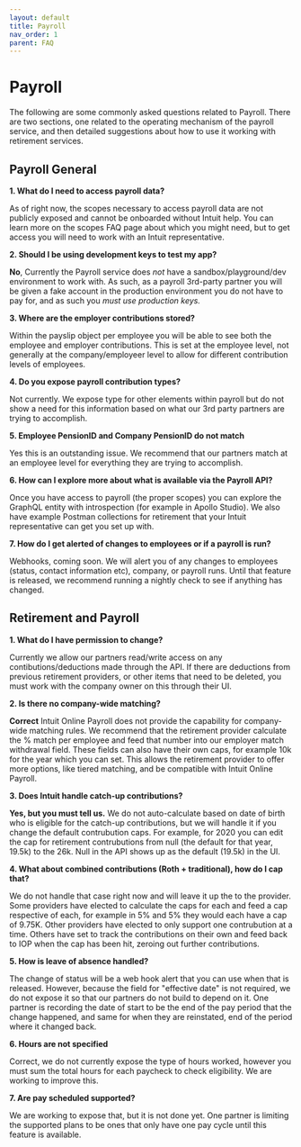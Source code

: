```yaml
---
layout: default
title: Payroll
nav_order: 1
parent: FAQ
---
```


# Payroll

The following are some commonly asked questions related to Payroll. There are two sections, one related to the operating mechanism of the payroll service, and then detailed suggestions about how to use it working with retirement services. 

## Payroll General 

**1\.  What do I need to access payroll data?**

As of right now, the scopes necessary to access payroll data are not publicly exposed and cannot be onboarded without Intuit help. You can learn more on the scopes FAQ page about which you might need, but to get access you will need to work with an Intuit representative.

**2\. Should I be using development keys to test my app?**

**No**, Currently the Payroll service does *not* have a sandbox/playground/dev environment to work with. As such, as a payroll 3rd-party partner you will be given a fake account in the production environment you do not have to pay for, and as such you *must use production keys.* 

**3\. Where are the employer contributions stored?**

Within the payslip object per employee you will be able to see both the employee and employer contributions. This is set at the employee level, not generally at the company/employeer level to allow for different contribution levels of employees.

**4\. Do you expose payroll contribution types?**

Not currently. We expose type for other elements within payroll but do not show a need for this information based on what our 3rd party partners are trying to accomplish. 

**5\. Employee PensionID and Company PensionID do not match**

Yes this is an outstanding issue. We recommend that our partners match at an employee level for everything they are trying to accomplish.  

**6\. How can I explore more about what is available via the Payroll API?**

Once you have access to payroll (the proper scopes) you can explore the GraphQL entity with introspection (for example in Apollo Studio). We also have example Postman collections for retirement that your Intuit representative can get you set up with. 

  **7\. How do I get alerted of changes to employees or if a payroll is run?**

Webhooks, coming soon. We will alert you of any changes to employees (status, contact information etc), company, or payroll runs. Until that feature is released, we recommend running a nightly check to see if anything has changed. 


## Retirement and Payroll 

**1\. What do I have permission to change?**

Currently we allow our partners read/write access on any contibutions/deductions made through the API. If there are deductions from previous retirement providers, or other items that need to be deleted, you must work with the company owner on this through their UI. 

**2\. Is there no company-wide matching?**

**Correct** Intuit Online Payroll does not provide the capability for company-wide matching rules. We recommend that the retirement provider calculate the % match per employee and feed that number into our employer match withdrawal field. These fields can also have their own caps, for example 10k for the year which you can set. This allows the retirement provider to offer more options, like tiered matching, and be compatible with Intuit Online Payroll. 

**3\. Does Intuit handle catch-up contributions?**

**Yes, but you must tell us.** We do not auto-calculate based on date of birth who is eligible for the catch-up contributions, but we will handle it if you change the default contrubution caps. For example, for 2020 you can edit the cap for retirement contrubutions from null (the default for that year, 19.5k) to the 26k. Null in the API shows up as the default (19.5k) in the UI. 

**4\. What about combined contributions (Roth + traditional), how do I cap that?**

We do not handle that case right now and will leave it up the to the provider. Some providers have elected to calculate the caps for each and feed a cap respective of each, for example in 5% and 5% they would each have a cap of 9.75K. Other providers have elected to only support one contrubution at a time. Others have set to track the contributions on their own and feed back to IOP when the cap has been hit, zeroing out further contributions. 

**5\. How is leave of absence handled?**

The change of status will be a web hook alert that you can use when that is released. However, because the field for "effective date" is not required, we do not expose it so that our partners do not build to depend on it. One partner is recording the date of start to be the end of the pay period that the change happened, and same for when they are reinstated, end of the period where it changed back.  

**6\. Hours are not specified**

Correct, we do not currently expose the type of hours worked, however you must sum the total hours for each paycheck to check eligibility. We are working to improve this. 

**7\. Are pay scheduled supported?**

We are working to expose that, but it is not done yet. One partner is limiting the supported plans to be ones that only have one pay cycle until this feature is available. 
